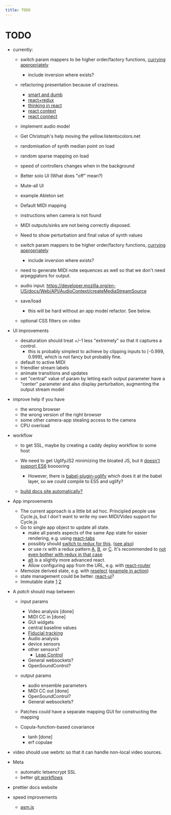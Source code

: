 ```yaml
---
title: TODO
---
```


# TODO

* currently:

  * switch param mappers to be higher order/factory functions,
    [currying](https://web.archive.org/web/20140714014530/http://hughfdjackson.com/javascript/why-curry-helps) [appropriately](http://ramdajs.com/docs/#expand)
    * include inversion where exists?
  * refactoring presentation because of craziness.
    * [smart and dumb](https://medium.com/@dan_abramov/smart-and-dumb-components-7ca2f9a7c7d0#.1ib9ws3ub)
    * [react+redux](http://redux.js.org/docs/basics/UsageWithReact.html)
    * [thinking in react](https://facebook.github.io/react/docs/thinking-in-react.html)
    * [react context](https://facebook.github.io/react/docs/context.html)
    * [react connect](https://github.com/reactjs/react-redux/blob/master/docs/api.md#connectmapstatetoprops-mapdispatchtoprops-mergeprops-options)
  * implement audio model
  * Get Christoph's help moving the yellow.listentocolors.net
  * randomisation of synth median point on load
  * random sparse mapping on load
  * speed of controllers changes when in the background
  * Better solo UI (What does "off" mean?)
  * Mute-all UI
  * example Ableton set
  * Default MIDI mapping
  * instructions when camera is not found
  * MIDI outputs/sinks are not being correctly disposed.
  * Need to show perturbation and final value of synth values
  * switch param mappers to be higher order/factory functions,
    [currying](https://web.archive.org/web/20140714014530/http://hughfdjackson.com/javascript/why-curry-helps) [appropriately](http://ramdajs.com/docs/#expand)
    * include inversion where exists?
  * need to generate MIDI note sequences as well so that we don't need arpeggiators for output.
  * audio input: https://developer.mozilla.org/en-US/docs/Web/API/AudioContext/createMediaStreamSource
  * save/load

    * this will be hard without an app model refactor. See below.
  
  * optional CSS filters on video

* UI improvements
  * desaturation should treat +/-1 less "extremely" so that it captures a control.
    * this is probably simplest to achieve by clipping inputs to [-0.999, 0.999], which is not fancy but probably fine.
  * default to active MIDI
  * friendlier stream labels
  * animate transitions and updates
  * set "central" value of param by letting each output parameter have a "center" parameter and also display perturbation, augmenting the output stream model

* improve help if you have

  * the wrong browser
  * the wrong version of the right browser
  * some other camera-app stealing access to the camera
  * CPU overload

* workflow

  * to get SSL, maybe by creating a caddy deploy workflow to some host
  * We need to get UglifyJS2 minimizing the bloated JS, but it [doesn't support ES6](https://github.com/mishoo/UglifyJS2/issues/448) booooring
    * However, there is [babel-plugin-uglify](https://www.npmjs.com/package/babel-plugin-uglify) which does it at the babel layer, so we could compile to ES5 and uglify?

  * [build docs site automatically?](http://blog.mwaysolutions.com/2014/04/10/static-website-generator-with-grunt-js/)
* App improvements
  * The current approach is a little bit ad hoc. Principled people use Cycle.js, but I don't want to write my own MIDI/Video support for Cycle.js
  * Go to single app object to update all state.
    * make all panels aspects of the same App state for easier rendering, e.g. using [react-tabs](https://github.com/reactjs/react-tabs)
    * possibly should [switch to redux for this](http://redux.js.org/docs/basics/UsageWithReact.html).  ([see also](https://www.gitbook.com/book/tonyhb/redux-without-profanity/details))
    * or use rx with a redux pattern [A](https://github.com/jas-chen/rx-redux), [B](https://github.com/jas-chen/redux-core), or [C](https://github.com/acdlite/redux-rx). It's recommended to [not even bother with redux in that case](http://redux.js.org/docs/introduction/PriorArt.html#rx)
    * [alt](https://github.com/goatslacker/alt) is a slightly more advanced react.
    * Allow configuring app from the URL, e.g. with [react-router](https://github.com/reactjs/react-router)
  * Memoize derived state, e.g. with [reselect](https://github.com/reactjs/reselect) ([example in action](http://redux.js.org/docs/recipes/ComputingDerivedData.html))
  * state management could be better. [react-ui](https://github.com/tonyhb/redux-ui)?
  * Immutable state [1](https://facebook.github.io/react/docs/advanced-performance.html) [2](https://blog.risingstack.com/the-react-js-way-flux-architecture-with-immutable-js/)

* A *patch* should map between

    * input params

        * Video analysis [done]
        * MIDI CC in [done]
        * GUI widgets
        * central baseline values
        * [Fiducial tracking](https://github.com/mkalten/reacTIVision/tree/master/ext/libfidtrack)
        * Audio analysis
        * device sensors
        * other sensors?
          * [Leap Control](https://developer.leapmotion.com/getting-started/javascript)
        * General websockets?
        * OpenSoundControl?

    * output params

      * audio ensemble parameters
      * MIDI CC out [done]
      * OpenSoundControl?
      * General websockets?

    * Patches could have a separate mapping GUI for constructing the mapping
    * Copula-function-based covariance

      * tanh [done]
      * erf copulae

* video should use webrtc so that it can handle non-local video sources.
* Meta

    * automatic letsencrypt SSL
    * better [git workflows](http://www.toptal.com/git/git-workflows-for-pros-a-good-git-guide)

* prettier docs website

* speed improvements

  * [asm.js](http://www.slideshare.net/fitc_slideshare/leveraging-asmjsclientside)

